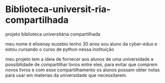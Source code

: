 # Biblioteca-universit-ria-compartilhada
projeto biblioteca universitária compartilhada

meu nome é elioenay euzebio tenho 30 anos sou aluno da cyber-edux e estou cursando o curso de python nessa instituição

meu projeto tem a ideia de fornecer aos alunos de uma universidade a possibilidade de compartilhar livros entre eles, para evitar que comprem novos livros
e com esse compartilhamento os alunos possam obter notas para usar em materias da universidade que necessitarem.
